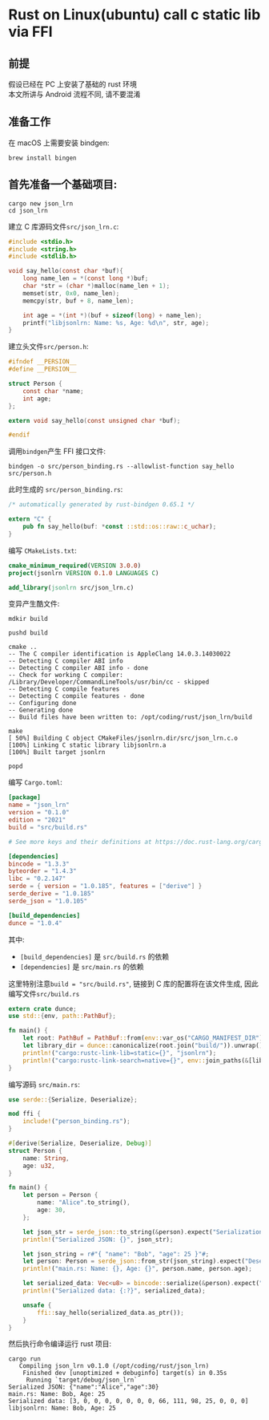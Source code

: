 # Rust on Linux(ubuntu) call c static lib via FFI

## 前提
假设已经在 PC 上安装了基础的 rust 环境  
本文所讲与 Android 流程不同, 请不要混淆

## 准备工作
在 macOS 上需要安装 bindgen:
```shell
brew install bingen
```

## 首先准备一个基础项目:
``` shell
cargo new json_lrn
cd json_lrn
```

建立 C 库源码文件`src/json_lrn.c`:
```c
#include <stdio.h>
#include <string.h>
#include <stdlib.h>

void say_hello(const char *buf){
    long name_len = *(const long *)buf;
    char *str = (char *)malloc(name_len + 1);
    memset(str, 0x0, name_len);
    memcpy(str, buf + 8, name_len);

    int age = *(int *)(buf + sizeof(long) + name_len);
    printf("libjsonlrn: Name: %s, Age: %d\n", str, age);
}
```

建立头文件`src/person.h`:
```c
#ifndef __PERSION__
#define __PERSION__

struct Person {
    const char *name;
    int age;
};

extern void say_hello(const unsigned char *buf);

#endif
```

调用`bindgen`产生 FFI 接口文件:
```shell
bindgen -o src/person_binding.rs --allowlist-function say_hello src/person.h
```

此时生成的 `src/person_binding.rs`:
```rust
/* automatically generated by rust-bindgen 0.65.1 */

extern "C" {
    pub fn say_hello(buf: *const ::std::os::raw::c_uchar);
}
```

编写 `CMakeLists.txt`:
```cmake
cmake_minimum_required(VERSION 3.0.0)
project(jsonlrn VERSION 0.1.0 LANGUAGES C)

add_library(jsonlrn src/json_lrn.c)
```

变异产生酷文件:
```shell
mdkir build

pushd build

cmake ..
-- The C compiler identification is AppleClang 14.0.3.14030022
-- Detecting C compiler ABI info
-- Detecting C compiler ABI info - done
-- Check for working C compiler: /Library/Developer/CommandLineTools/usr/bin/cc - skipped
-- Detecting C compile features
-- Detecting C compile features - done
-- Configuring done
-- Generating done
-- Build files have been written to: /opt/coding/rust/json_lrn/build

make
[ 50%] Building C object CMakeFiles/jsonlrn.dir/src/json_lrn.c.o
[100%] Linking C static library libjsonlrn.a
[100%] Built target jsonlrn

popd
```

编写 `Cargo.toml`:
```toml
[package]
name = "json_lrn"
version = "0.1.0"
edition = "2021"
build = "src/build.rs"

# See more keys and their definitions at https://doc.rust-lang.org/cargo/reference/manifest.html

[dependencies]
bincode = "1.3.3"
byteorder = "1.4.3"
libc = "0.2.147"
serde = { version = "1.0.185", features = ["derive"] }
serde_derive = "1.0.185"
serde_json = "1.0.105"

[build_dependencies]
dunce = "1.0.4"
```

其中:
* `[build_dependencies]` 是 `src/build.rs` 的依赖
* `[dependencies]` 是 `src/main.rs` 的依赖

这里特别注意`build = "src/build.rs"`, 链接到 C 库的配置将在该文件生成, 因此编写文件`src/build.rs`
```rust
extern crate dunce;
use std::{env, path::PathBuf};

fn main() {
    let root: PathBuf = PathBuf::from(env::var_os("CARGO_MANIFEST_DIR").unwrap());
    let library_dir = dunce::canonicalize(root.join("build/")).unwrap();
    println!("cargo:rustc-link-lib=static={}", "jsonlrn");
    println!("cargo:rustc-link-search=native={}", env::join_paths(&[library_dir]).unwrap().to_str().unwrap());
}
```

编写源码 `src/main.rs`:
```rust
use serde::{Serialize, Deserialize};

mod ffi {
    include!("person_binding.rs");
}

#[derive(Serialize, Deserialize, Debug)]
struct Person {
    name: String,
    age: u32,
}

fn main() {
    let person = Person {
        name: "Alice".to_string(),
        age: 30,
    };

    let json_str = serde_json::to_string(&person).expect("Serialization failed");
    println!("Serialized JSON: {}", json_str);

    let json_string = r#"{ "name": "Bob", "age": 25 }"#;
    let person: Person = serde_json::from_str(json_string).expect("Deserialization failed");
    println!("main.rs: Name: {}, Age: {}", person.name, person.age);

    let serialized_data: Vec<u8> = bincode::serialize(&person).expect("Serialization failed");
    println!("Serialized data: {:?}", serialized_data);

    unsafe {
        ffi::say_hello(serialized_data.as_ptr());
    }
}
```

然后执行命令编译运行 rust 项目:
```shell
cargo run
   Compiling json_lrn v0.1.0 (/opt/coding/rust/json_lrn)
    Finished dev [unoptimized + debuginfo] target(s) in 0.35s
     Running `target/debug/json_lrn`
Serialized JSON: {"name":"Alice","age":30}
main.rs: Name: Bob, Age: 25
Serialized data: [3, 0, 0, 0, 0, 0, 0, 0, 66, 111, 98, 25, 0, 0, 0]
libjsonlrn: Name: Bob, Age: 25
```